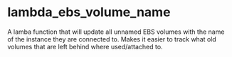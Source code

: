 # lambda_ebs_volume_name
A lamba function that will update all unnamed EBS volumes with the name of the instance they are connected to. Makes it easier to track what old volumes that are left behind where used/attached to.
